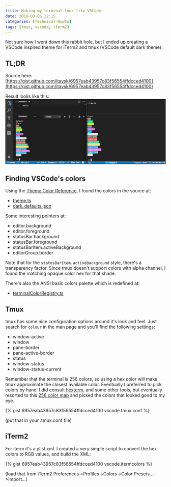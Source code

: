 ```yaml
---
title: Making my terminal look like VSCode
date: 2018-03-06 22:15
categories: [Technical-Howto]
tags: [tmux, vscode, iterm2]
---
```


Not sure how I went down this rabbit hole, but I ended up creating a VSCode inspired theme for iTerm2 and tmux (VSCode default dark theme).

## TL;DR

Source here:  
[https://gist.github.com/itaysk/6957eab43957c83f56554ffdcced4100](https://gist.github.com/itaysk/6957eab43957c83f56554ffdcced4100)

Result looks like this:  
![result](/images/2018-03-06-making-my-terminal-look-like-vscode_1.png)



## Finding VSCode's colors

Using the [Theme Color Reference](https://code.visualstudio.com/docs/getstarted/theme-color-reference), I found the colors in the source at:

- [theme.ts](https://github.com/Microsoft/vscode/blob/master/src/vs/workbench/common/theme.ts)
- [dark_defaults.json](https://github.com/Microsoft/vscode/blob/master/extensions/theme-defaults/themes/dark_defaults.json)

Some interesting pointers at:

- editor.background
- editor.foreground
- statusBar.background
- statusBar.foreground
- statusBarItem.activeBackground
- editorGroup.border

Note that for the `statusBarItem.activeBackground` style, there's a transparency factor. Since tmux doesn't support colors with alpha channel, I found the matching opaque color hex for that shade.

There's also the ANSI basic colors palette which is redefined at:

- [terminalColorRegistry.ts](https://github.com/Microsoft/vscode/blob/92edecc7acd2694f4bc6fa68f08d971fc4721487/src/vs/workbench/parts/terminal/electron-browser/terminalColorRegistry.ts)

## Tmux

tmux has some nice configuration options around it's look and feel. Just search for `colour` in the man page and you'll find the following settings:

- window-active
- window
- pane-border
- pane-active-border
- status
- window-status
- window-status-current

Remember that the terminal is 256 colors, so using a hex color will make tmux approximate the closest available color. Eventually I preferred to pick colors by hand. I did consult [hexterm](https://www.npmjs.com/package/hexterm), and some other tools, but eventually resorted to this [256 color map](https://i.stack.imgur.com/e63et.png) and picked the colors that looked good to my eye.

{% gist 6957eab43957c83f56554ffdcced4100 vscode.tmux.conf %}

(put that in your .tmux.conf file)

## iTerm2

For iterm it's a plist xml. I created a very simple script to convert the hex colors to RGB values, and build the XML:

{% gist 6957eab43957c83f56554ffdcced4100 vscode.itermcolors %}

(load that from iTerm2 Preferences->Profiles->Colors->Color Presets...->Import...)